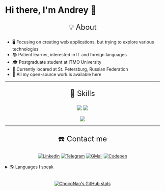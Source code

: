# Hi there, I'm Andrey 👋

<p align="center" style="font-size: 24px; font-weight: 400">💡 About</p>

- 🖥️ Focusing on creating web applications, but trying to explore various technologies
- 📚 Patient learner, interested in IT and foreign languages
- 🎓 Postgraduate student at ITMO University
- 🏡 Currently locared at St. Petersburg, Russian Federation
- 🎁 All my open-source work is available here

---

<p align="center" style="font-size: 24px; font-weight: 400">🧠 Skills</p>
<div align="center">
    <img src="https://skillicons.dev/icons?i=html,css,sass,js,ts,nodejs,python,cpp,wordpress" />
    <img src="https://skillicons.dev/icons?i=react,svelte,git,tailwind,mysql,mongo,figma,bash,next,docker" />
    <br />
    <br />
    <a href="https://www.codewars.com/users/ChocoNao"><img src="https://www.codewars.com/users/ChocoNao/badges/small" /></a>
</div>

---

<p align="center" style="font-size: 24px; font-weight: 400">☎️ Contact me</p>
<div align="center">
    <a href="https://www.linkedin.com/in/andrey-loginov/"><img src="https://img.shields.io/badge/LinkedIn-0077B5?style=for-the-badge&logo=linkedin&logoColor=white" alt="Linkedin"></a>
    <a href="https://t.me/choconao"><img src="https://img.shields.io/badge/Telegram-2CA5E0?style=for-the-badge&logo=telegram&logoColor=white" alt="Telegram"></a>
    <a href="https://mail.google.com/mail/u/0/?fs=1&to=andrey12q112@gmail.com&su=Mail+to+Andrey+Loginov&body=Hello.&tf=cm"><img src="https://img.shields.io/badge/Gmail-D14836?style=for-the-badge&logo=gmail&logoColor=white" alt="GMail"></a>
    <a href="https://codepen.io/choconao"><img src="https://img.shields.io/badge/Codepen-000000?style=for-the-badge&logo=codepen&logoColor=white" alt="Codepen"></a>
</div>
<br />
<details>
<summary>🌎 Languages I speak</summary>

- Russian - Native
- English - B2
- Slovak - A1
- German - A1

</details>

<br />

<span style="display:block;text-align:center">[![ChocoNao's GitHub stats](https://github-readme-stats.vercel.app/api?username=chocolatenao&count_private=true&theme=tokyonight)](https://github.com/miraisubject/)
</span>
